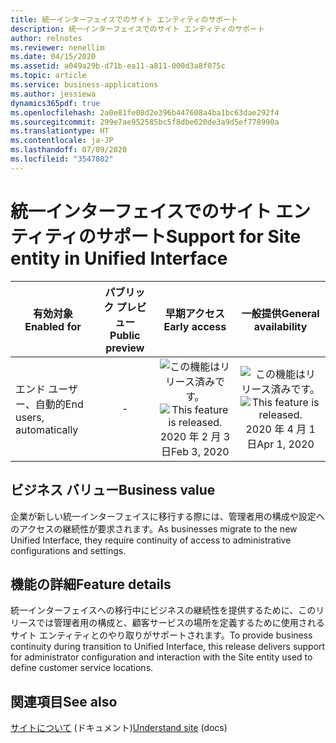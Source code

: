 ```yaml
---
title: 統一インターフェイスでのサイト エンティティのサポート
description: 統一インターフェイスでのサイト エンティティのサポート
author: relnotes
ms.reviewer: nenellim
ms.date: 04/15/2020
ms.assetid: a049a29b-d71b-ea11-a811-000d3a8f075c
ms.topic: article
ms.service: business-applications
ms.author: jessiewa
dynamics365pdf: true
ms.openlocfilehash: 2a0e81fe08d2e396b447608a4ba1bc63dae292f4
ms.sourcegitcommit: 299e7ae952585bc5f8dbe620de3a9d5ef778990a
ms.translationtype: HT
ms.contentlocale: ja-JP
ms.lasthandoff: 07/09/2020
ms.locfileid: "3547802"
---
```

# <a name="support-for-site-entity-in-unified-interface"></a><span data-ttu-id="372c7-103">統一インターフェイスでのサイト エンティティのサポート</span><span class="sxs-lookup"><span data-stu-id="372c7-103">Support for Site entity in Unified Interface</span></span>


| <span data-ttu-id="372c7-104">有効対象</span><span class="sxs-lookup"><span data-stu-id="372c7-104">Enabled for</span></span>    |  <span data-ttu-id="372c7-105">パブリック プレビュー</span><span class="sxs-lookup"><span data-stu-id="372c7-105">Public preview</span></span> | <span data-ttu-id="372c7-106">早期アクセス</span><span class="sxs-lookup"><span data-stu-id="372c7-106">Early access</span></span> | <span data-ttu-id="372c7-107">一般提供</span><span class="sxs-lookup"><span data-stu-id="372c7-107">General availability</span></span> | 
| ---------- | :----------: |:----------: |:----------: |
|<span data-ttu-id="372c7-108">エンド ユーザー、自動的</span><span class="sxs-lookup"><span data-stu-id="372c7-108">End users, automatically</span></span>|-|<span data-ttu-id="372c7-109">![この機能はリリース済みです。](/dynamics365-release-plan/media/green-checkmark.png "この機能はリリース済みです。")</span><span class="sxs-lookup"><span data-stu-id="372c7-109">![This feature is released.](/dynamics365-release-plan/media/green-checkmark.png "This feature is released.")</span></span> <span data-ttu-id="372c7-110">2020 年 2 月 3 日</span><span class="sxs-lookup"><span data-stu-id="372c7-110">Feb 3, 2020</span></span>| <span data-ttu-id="372c7-111">![この機能はリリース済みです。](/dynamics365-release-plan/media/green-checkmark.png "この機能はリリース済みです。")</span><span class="sxs-lookup"><span data-stu-id="372c7-111">![This feature is released.](/dynamics365-release-plan/media/green-checkmark.png "This feature is released.")</span></span> <span data-ttu-id="372c7-112">2020 年 4 月 1 日</span><span class="sxs-lookup"><span data-stu-id="372c7-112">Apr 1, 2020</span></span>|


## <a name="business-value"></a><span data-ttu-id="372c7-113">ビジネス バリュー</span><span class="sxs-lookup"><span data-stu-id="372c7-113">Business value</span></span>
<!-- bv start -->
<span data-ttu-id="372c7-114">企業が新しい統一インターフェイスに移行する際には、管理者用の構成や設定へのアクセスの継続性が要求されます。</span><span class="sxs-lookup"><span data-stu-id="372c7-114">As businesses migrate to the new Unified Interface, they require continuity of access to administrative configurations and settings.</span></span>
<!-- bv end -->



## <a name="feature-details"></a><span data-ttu-id="372c7-115">機能の詳細</span><span class="sxs-lookup"><span data-stu-id="372c7-115">Feature details</span></span>
<!--feature detail start -->
<span data-ttu-id="372c7-116">統一インターフェイスへの移行中にビジネスの継続性を提供するために、このリリースでは管理者用の構成と、顧客サービスの場所を定義するために使用されるサイト エンティティとのやり取りがサポートされます。</span><span class="sxs-lookup"><span data-stu-id="372c7-116">To provide business continuity during transition to Unified Interface, this release delivers support for administrator configuration and interaction with the Site entity used to define customer service locations.</span></span>
<!--feature detail end -->










## <a name="see-also"></a><span data-ttu-id="372c7-117">関連項目</span><span class="sxs-lookup"><span data-stu-id="372c7-117">See also</span></span>

<!--docs start-->
<span data-ttu-id="372c7-118">[サイトについて](https://docs.microsoft.com/dynamics365/customer-service/customer-service-hub-user-guide-basics#understand-site) (ドキュメント)</span><span class="sxs-lookup"><span data-stu-id="372c7-118">[Understand site](https://docs.microsoft.com/dynamics365/customer-service/customer-service-hub-user-guide-basics#understand-site) (docs)</span></span>
<!--docs end-->
